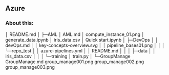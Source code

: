 ## Azure 

### About this:

│  README.md
│
├─AML
│      AML.md
│      compute_instance_01.png
│      generate_data.ipynb
│      iris_data.csv
│      Quick start.ipynb
│
├─DevOps
│  │  devOps.md
│  │  key-concepts-overview.svg
│  │  pipeline_bases01.png
│  │
│  └─repo_test
│      │  azure-pipelines.yml
│      │  README.md
│      │
│      ├─data
│      │      iris_data.csv
│      │
│      └─training
│              train.py
│
└─GroupManage
        GroupManage.md
        group_manage001.png
        group_manage002.png
        group_manage003.png